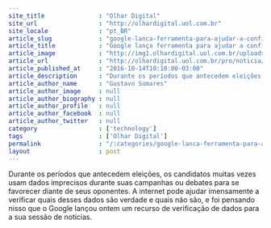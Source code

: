 ```yaml
---
site_title               : "Olhar Digital"
site_url                 : "http://olhardigital.uol.com.br"
site_locale              : "pt_BR"
article_slug             : "google-lanca-ferramenta-para-ajudar-a-confirmar-veracidade-de-informacoes"
article_title            : "Google lança ferramenta para ajudar a confirmar veracidade de informações"
article_image            : "http://img1.olhardigital.uol.com.br/uploads/acervo_imagens/2016/10/20161014103741_660_420.jpg"
article_url              : "http://olhardigital.uol.com.br/pro/noticia/google-lanca-ferramenta-para-ajudar-a-confirmar-veracidade-de-informacoes/63065"
article_published_at     : "2016-10-14T10:10:00-03:00"
article_description      : "Durante os períodos que antecedem eleições, os candidatos muitas vezes usam dados imprecisos durante suas campanhas ou debates para se favorecer diante de seus oponentes. A internet pode ajudar imensamente a verificar quais desses dados são verdade e quais não são, e foi pensando nisso que o Google lançou ontem um recurso de verificação de dados para a sua sessão de notícias."
article_author_name      : "Gustavo Sumares"
article_author_image     : null
article_author_biography : null
article_author_profile   : null
article_author_facebook  : null
article_author_twitter   : null
category                 : ['technology']
tags                     : ['Olhar Digital']
permalink                : "/:categories/google-lanca-ferramenta-para-ajudar-a-confirmar-veracidade-de-informacoes/"
layout                   : post
---
```


Durante os períodos que antecedem eleições, os candidatos muitas vezes usam dados imprecisos durante suas campanhas ou debates para se favorecer diante de seus oponentes. A internet pode ajudar imensamente a verificar quais desses dados são verdade e quais não são, e foi pensando nisso que o Google lançou ontem um recurso de verificação de dados para a sua sessão de notícias.
